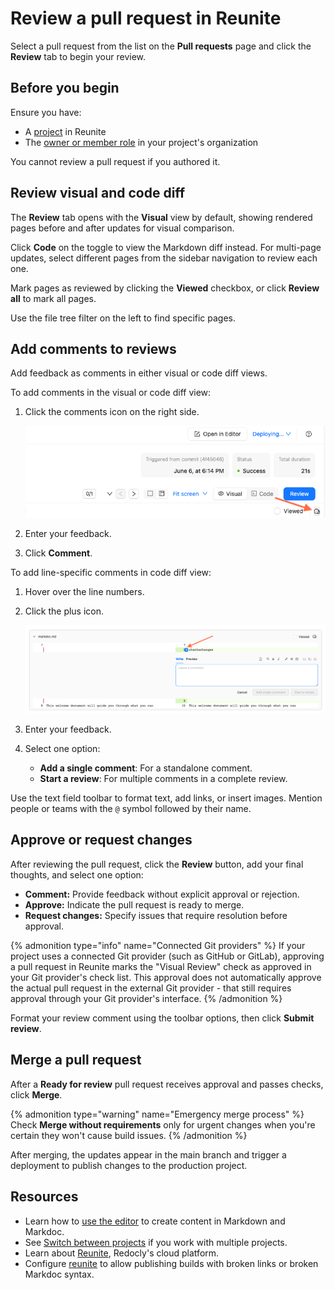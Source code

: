 # Review a pull request in Reunite

Select a pull request from the list on the **Pull requests** page and click the **Review** tab to begin your review.

## Before you begin

Ensure you have:

- A [project](../projects.md) in Reunite
- The [owner or member role](../../../access/roles.md#organization-roles) in your project's organization
  
You cannot review a pull request if you authored it.

## Review visual and code diff

The **Review** tab opens with the **Visual** view by default, showing rendered pages before and after updates for visual comparison.

Click **Code** on the toggle to view the Markdown diff instead.
For multi-page updates, select different pages from the sidebar navigation to review each one.

Mark pages as reviewed by clicking the **Viewed** checkbox, or click **Review all** to mark all pages.

Use the file tree filter on the left to find specific pages.

## Add comments to reviews

Add feedback as comments in either visual or code diff views.

To add comments in the visual or code diff view:

1. Click the comments icon on the right side.

    ![Screenshot of top right side of review tab in Reunite with arrow pointing to the comments icon](../../images/comment-icon.png)

2. Enter your feedback.
3. Click **Comment**.

To add line-specific comments in code diff view:

1. Hover over the line numbers.
2. Click the plus icon.

    ![Screenshot of code diff view in Reunite with arrow pointing towards plus icon](../../images/plus-icon.png)

3. Enter your feedback.
4. Select one option:
   - **Add a single comment**: For a standalone comment.
   - **Start a review**: For multiple comments in a complete review.

Use the text field toolbar to format text, add links, or insert images.
Mention people or teams with the `@` symbol followed by their name.

## Approve or request changes

After reviewing the pull request, click the **Review** button, add your final thoughts, and select one option:

- **Comment:** Provide feedback without explicit approval or rejection.
- **Approve:** Indicate the pull request is ready to merge.
- **Request changes:** Specify issues that require resolution before approval.

{% admonition type="info" name="Connected Git providers" %}
If your project uses a connected Git provider (such as GitHub or GitLab), approving a pull request in Reunite marks the "Visual Review" check as approved in your Git provider's check list. This approval does not automatically approve the actual pull request in the external Git provider - that still requires approval through your Git provider's interface.
{% /admonition %}

Format your review comment using the toolbar options, then click **Submit review**.

## Merge a pull request

After a **Ready for review** pull request receives approval and passes checks, click **Merge**.

{% admonition type="warning" name="Emergency merge process" %}
Check **Merge without requirements** only for urgent changes when you're certain they won't cause build issues.
{% /admonition %}

After merging, the updates appear in the main branch and trigger a deployment to publish changes to the production project.

## Resources

- Learn how to [use the editor](../use-editor.md) to create content in Markdown and Markdoc.
- See [Switch between projects](../switch-between-projects.md) if you work with multiple projects.
- Learn about [Reunite](../../reunite.md), Redocly's cloud platform.
- Configure [reunite](../../../config/reunite.md) to allow publishing builds with broken links or broken Markdoc syntax.
